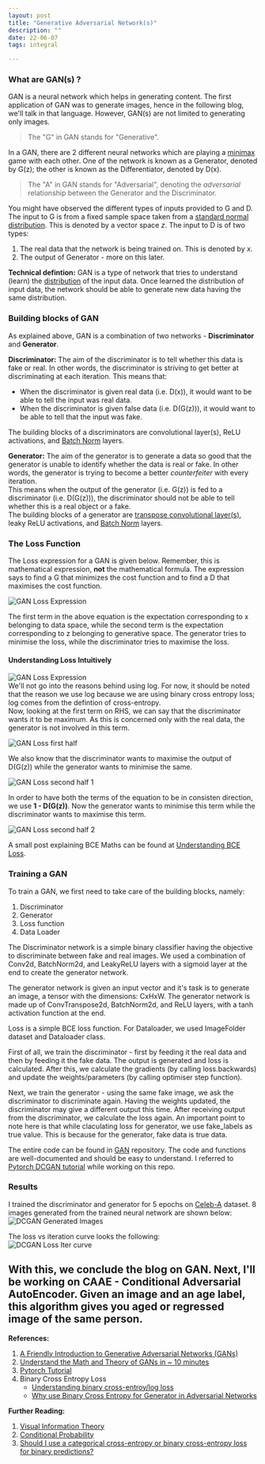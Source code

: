 ```yaml
---
layout: post
title: "Generative Adversarial Network(s)"
description: ""
date: 22-06-07
tags: integral

---
```


### What are GAN(s) ?
GAN is a neural network which helps in generating content. The first application of GAN was to generate images, hence in the following blog, we'll talk in that language. However, GAN(s) are not limited to generating only images.

> The "G" in GAN stands for "Generative".

In a GAN, there are 2 different neural networks which are playing a [minimax](2022-05-12-minimax.html) game with each other. One of the network is known as a Generator, denoted by G(z); the other is known as the Differentiator, denoted by D(x). 

> The "A" in GAN stands for "Adversarial", denoting the *adversarial* relationship between the Generator and the Discriminator.

You might have observed the different types of inputs provided to G and D. The input to G is from a fixed sample space taken from a [standard normal distribution](2022-05-12-standard-normal-distribution-rabbit-hole.html). This is denoted by a vector space *z*. The input to D is of two types:
1. The real data that the network is being trained on. This is denoted by *x*.
2. The output of Generator - more on this later.  

**Technical defintion:** GAN is a type of network that tries to understand (learn) the [distribution](2022-05-12-standard-normal-distribution-rabbit-hole.html) of the input data. Once learned the distribution of input data, the network should be able to generate new data having the same distribution.

### Building blocks of GAN
As explained above, GAN is a combination of two networks - **Discriminator** and **Generator**. <br>

**Discriminator:** The aim of the discriminator is to tell whether this data is fake or real. In other words, the discriminator is striving to get better at discriminating at each iteration. This means that:
- When the discriminator is given real data (i.e. D(x)), it would want to be able to tell the input was real data.
- When the discriminator is given false data (i.e. D(G(z))), it would want to be able to tell that the input was fake.

The building blocks of a discriminators are convolutional layer(s), ReLU activations, and [Batch Norm](2022-05-12-batch-norm.html) layers.

**Generator:** The aim of the generator is to generate a data so good that the generator is unable to identify whether the data is real or fake. In other words, the generator is trying to become a better *counterfeiter* with every iteration. <br>
This means when the output of the generator (i.e. G(z)) is fed to a discriminator (i.e. D(G(z))), the discriminator should not be able to tell whether this is a real object or a fake. <br>
The building blocks of a generator are [transpose convolutional layer(s)](2022-05-23-transpose-conv.html), leaky ReLU activations, and [Batch Norm](2022-05-12-batch-norm.html) layers.


### The Loss Function
The Loss expression for a GAN is given below. Remember, this is mathematical expression, **not** the mathematical formula. The expression says to find a G that minimizes the cost function and to find a D that maximises the cost function.

![GAN Loss Expression](/assets/imgs/gan_loss_expression.png)

The first term in the above equation is the expectation corresponding to x belonging to data space, while the second term is the expectation corresponding to z belonging to generative space. The generator tries to minimise the loss, while the discriminator tries to maximise the loss. 

#### Understanding Loss Intuitively
![GAN Loss Expression](/assets/imgs/gan_loss_expression.png) <br>
We'll not go into the reasons behind using log. For now, it should be noted that the reason we use log because we are using binary cross entropy loss; log comes from the defintion of cross-entropy. <br>
Now, looking at the first term on RHS, we can say that the discriminator wants it to be maximum. As this is concerned only with the real data, the generator is not involved in this term.

![GAN Loss first half](/assets/imgs/gan_loss_first_half.png)

We also know that the discriminator wants to maximise the output of D(G(z)) while the generator wants to minimise the same.

![GAN Loss second half 1](/assets/imgs/gan_loss_second_half_1.png) 

In order to have both the terms of the equation to be in consisten direction, we use **1 - D(G(z))**. Now the generator wants to minimise this term while the discriminator wants to maximise this term.

![GAN Loss second half 2](/assets/imgs/gan_loss_second_half_2.png) 

A small post explaining BCE Maths can be found at [Understanding BCE Loss](2022-05-31-understanding-bce-loss.html).

### Training a GAN

To train a GAN, we first need to take care of the building blocks, namely:
1. Discriminator
2. Generator
3. Loss function
4. Data Loader

The Discriminator network is a simple binary classifier having the objective to discriminate between fake and real images. We used a combination of Conv2d, BatchNorm2d, and LeakyReLU layers with a sigmoid layer at the end to create the generator network.

The generator network is given an input vector and it's task is to generate an image, a tensor with the dimensions: CxHxW. The generator network is made up of ConvTranspose2d, BatchNorm2d, and ReLU layers, with a tanh activation function at the end. 

Loss is a simple BCE loss function. For Dataloader, we used ImageFolder dataset and Dataloader class.

First of all, we train the discriminator - first by feeding it the real data and then by feeding it the fake data. The output is generated and loss is calculated. After this, we calculate the gradients (by calling loss.backwards) and update the weights/parameters (by calling optimiser step function).

Next, we train the generator - using the same fake image, we ask the discriminator to discriminate again. Having the weights updated, the discriminator may give a different output this time. After receiving output from the discriminator, we calculate the loss again.
An important point to note here is that while claculating loss for generator, we use fake_labels as true value. This is because for the generator, fake data is true data.

The entire code can be found in [GAN](https://github.com/rajattjainn/ML/tree/main/CV/GANs) repository. The code and functions are well-documented and should be easy to understand. I referred to [Pytorch DCGAN tutorial](https://pytorch.org/tutorials/beginner/dcgan_faces_tutorial.html#implementation) while working on this repo.

### Results
I trained the discriminator and generator for 5 epochs on [Celeb-A](http://mmlab.ie.cuhk.edu.hk/projects/CelebA.html) dataset. 8 images generated from the trained neural network are shown below:<br>
![DCGAN Generated Images](/assets/imgs/dcgan_generated_images.png)

The loss vs iteration curve looks the following:<br>
![DCGAN Loss Iter curve](/assets/imgs/dcgan_loss_iter.png)

With this, we conclude the blog on GAN. Next, I'll be working on CAAE - Conditional Adversarial AutoEncoder. Given an image and an age label, this algorithm gives you aged or regressed image of the same person.
<br>
---

**References:**
1. [A Friendly Introduction to Generative Adversarial Networks (GANs)](https://www.youtube.com/watch?v=8L11aMN5KY8)
2. [Understand the Math and Theory of GANs in ~ 10 minutes](https://youtu.be/J1aG12dLo4I)
3. [Pytorch Tutorial](https://pytorch.org/tutorials/beginner/dcgan_faces_tutorial.html#implementation)
4. Binary Cross Entropy Loss
	- [Understanding binary cross-entroy/log loss](https://towardsdatascience.com/understanding-binary-cross-entropy-log-loss-a-visual-explanation-a3ac6025181a)
	- [Why use Binary Cross Entropy for Generator in Adversarial Networks](https://stats.stackexchange.com/questions/242907/why-use-binary-cross-entropy-for-generator-in-adversarial-networks)

	

**Further Reading:**
1. [Visual Information Theory](http://colah.github.io/posts/2015-09-Visual-Information/)
2. [Conditional Probability](https://www.probabilitycourse.com/chapter1/1_4_0_conditional_probability.php)
3. [Should I use a categorical cross-entropy or binary cross-entropy loss for binary predictions?](https://stats.stackexchange.com/questions/260505/should-i-use-a-categorical-cross-entropy-or-binary-cross-entropy-loss-for-binary)
